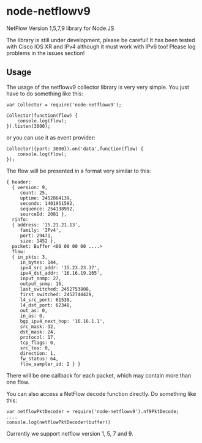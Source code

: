 node-netflowv9
==============

NetFlow Version 1,5,7,9 library for Node.JS

The library is still under development, please be careful! It has been tested with Cisco IOS XR and IPv4 although it must work with IPv6 too! Please log problems in the issues section!

## Usage

The usage of the netflowv9 collector library is very very simple. You just have to do something like this:


    var Collector = require('node-netflowv9');
    
    Collector(function(flow) {
        console.log(flow);
    }).listen(3000);

or you can use it as event provider:

    Collector({port: 3000}).on('data',function(flow) {
        console.log(flow);
    });


The flow will be presented in a format very similar to this:


    { header: 
      { version: 9,
         count: 25,
         uptime: 2452864139,
         seconds: 1401951592,
         sequence: 254138992,
         sourceId: 2081 },
      rinfo: 
      { address: '15.21.21.13',
         family: 'IPv4',
         port: 29471,
         size: 1452 },
      packet: Buffer <00 00 00 00 ....>
      flow: 
      { in_pkts: 3,
         in_bytes: 144,
         ipv4_src_addr: '15.23.23.37',
         ipv4_dst_addr: '16.16.19.165',
         input_snmp: 27,
         output_snmp: 16,
         last_switched: 2452753808,
         first_switched: 2452744429,
         l4_src_port: 61538,
         l4_dst_port: 62348,
         out_as: 0,
         in_as: 0,
         bgp_ipv4_next_hop: '16.16.1.1',
         src_mask: 32,
         dst_mask: 24,
         protocol: 17,
         tcp_flags: 0,
         src_tos: 0,
         direction: 1,
         fw_status: 64,
         flow_sampler_id: 2 } }


There will be one callback for each packet, which may contain more than one flow.

You can also access a NetFlow decode function directly. Do something like this:

    var netflowPktDecoder = require('node-netflowv9').nf9PktDecode;
    ....
    console.log(netflowPktDecoder(buffer))

Currently we support netflow version 1, 5, 7 and 9.
